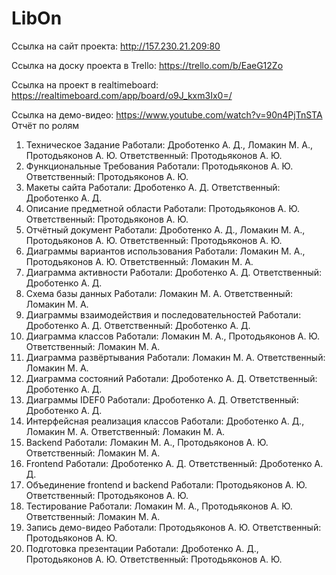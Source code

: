 # LibOn
Ссылка на сайт проекта: http://157.230.21.209:80

Ссылка на доску проекта в Trello: https://trello.com/b/EaeG12Zo

Ссылка на проект в realtimeboard: https://realtimeboard.com/app/board/o9J_kxm3Ix0=/

Ссылка на демо-видео: https://www.youtube.com/watch?v=90n4PjTnSTA
Отчёт по ролям
1.	Техническое Задание
Работали: Дроботенко А. Д., Ломакин М. А., Протодьяконов А. Ю.
Ответственный: Протодьяконов А. Ю.
2.	Функциональные Требования
Работали: Протодьяконов А. Ю.
Ответственный: Протодьяконов А. Ю.
3.	Макеты сайта
Работали: Дроботенко А. Д.
Ответственный: Дроботенко А. Д.
4.	Описание предметной области
Работали: Протодьяконов А. Ю.
Ответственный: Протодьяконов А. Ю.
5.	Отчётный документ
Работали: Дроботенко А. Д., Ломакин М. А., Протодьяконов А. Ю.
Ответственный: Протодьяконов А. Ю.
6.	Диаграммы вариантов использования
Работали: Ломакин М. А., Протодьяконов А. Ю.
Ответственный: Ломакин М. А.
7.	Диаграмма активности
Работали: Дроботенко А. Д.
Ответственный: Дроботенко А. Д.
8.	Схема базы данных
Работали: Ломакин М. А.
Ответственный: Ломакин М. А.
9.	Диаграммы взаимодействия и последовательностей
Работали: Дроботенко А. Д.
Ответственный: Дроботенко А. Д.
10.	 Диаграмма классов
Работали: Ломакин М. А., Протодьяконов А. Ю.
Ответственный: Ломакин М. А.
11.	 Диаграмма развёртывания
Работали: Ломакин М. А.
Ответственный: Ломакин М. А.
12.	 Диаграмма состояний
Работали: Дроботенко А. Д.
Ответственный: Дроботенко А. Д.
13.	 Диаграммы IDEF0
Работали: Дроботенко А. Д.
Ответственный: Дроботенко А. Д.
14.	 Интерфейсная реализация классов
Работали: Дроботенко А. Д., Ломакин М. А.
Ответственный: Ломакин М. А.
15.	 Backend
Работали: Ломакин М. А., Протодьяконов А. Ю.
Ответственный: Ломакин М. А.
16.	 Frontend
Работали: Дроботенко А. Д.
Ответственный: Дроботенко А. Д.
17.	 Объединение frontend и backend
Работали: Протодьяконов А. Ю.
Ответственный: Протодьяконов А. Ю.
18.	 Тестирование
Работали: Ломакин М. А., Протодьяконов А. Ю.
Ответственный: Ломакин М. А.
19.	 Запись демо-видео
Работали: Протодьяконов А. Ю.
Ответственный: Протодьяконов А. Ю.
20.	 Подготовка презентации
Работали: Дроботенко А. Д., Протодьяконов А. Ю.
Ответственный: Протодьяконов А. Ю.
